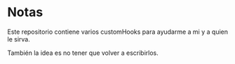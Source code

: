 # Notas

Este repositorio contiene varios customHooks para ayudarme a mi y a quien le sirva.

También la idea es no tener que volver a escribirlos.